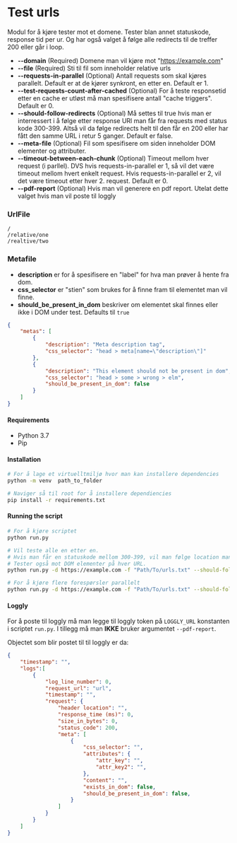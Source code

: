 # Test urls
Modul for å kjøre tester mot et domene. Tester blan annet statuskode, response tid per ur. Og har også valget å følge alle redirects til de treffer 200 eller går i loop.

- **--domain** (Required) Domene man vil kjøre mot "https://example.com"
- **--file** (Required) Sti til fil som inneholder relative urls
- **--requests-in-parallel** (Optional) Antall requests som skal kjøres parallelt. Default er at de kjører synkront, en etter en. Default er 1.
- **--test-requests-count-after-cached** (Optional) For å teste responsetid etter en cache er utløst må man spesifisere antall "cache triggers". Default er 0.
- **--should-follow-redirects** (Optional) Må settes til true hvis man er interressert i å følge etter response URl man får fra requests med status kode 300-399. Altså vil da følge redirects helt til den får en 200 eller har fått den samme URL i retur 5 ganger. Default er false.
- **--meta-file** (Optional) Fil som spesifisere om siden inneholder DOM elementer og attributer.
- **--timeout-between-each-chunk** (Optional) Timeout mellom hver request (i parllel). DVS hvis requests-in-parallel er 1, så vil det være timeout mellom hvert enkelt request. Hvis requests-in-parallel er 2, vil det være timeout etter hver 2. request. Default er 0.
- **--pdf-report** (Optional) Hvis man vil generere en pdf report. Utelat dette valget hvis man vil poste til loggly

### UrlFile
```
/
/relative/one
/realtive/two
```

### Metafile
- **description** er for å spesifisere en "label" for hva man prøver å hente fra dom.
- **css_selector** er "stien" som brukes for å finne fram til elementet man vil finne.
- **should_be_present_in_dom** beskriver om elementet skal finnes eller ikke i DOM under test. Defaults til ```true```
```json
{
    "metas": [
        {
            "description": "Meta description tag",
            "css_selector": "head > meta[name=\"description\"]"
        },
        {
            "description": "This element should not be present in dom",
            "css_selector": "head > some > wrong > elm",
            "should_be_present_in_dom": false
        }
    ]
}
```

#### Requirements
- Python 3.7
- Pip

#### Installation
```bash F
# For å lage et virtuelltmiljø hvor man kan installere dependencies
python -m venv  path_to_folder

# Naviger så til root for å installere dependiencies
pip install -r requirements.txt
```

#### Running the script
```bash
# For å kjøre scriptet
python run.py

# Vil teste alle en etter en.
# Hvis man får en statuskode mellom 300-399, vil man følge location man får i response, for å se hvor alle redirectne ender.
# Tester også mot DOM elementer på hver URL.
python run.py -d https://example.com -f "Path/To/urls.txt" --should-follow-redirects true --meta-file "Path/To/meta.json"

# For å kjøre flere forespørsler parallelt
python run.py -d https://example.com -f "Path/To/urls.txt" --should-follow-redirects true --meta-file "Path/To/meta.json" --requests-in-parallel 3
```

#### Loggly
For å poste til loggly må man legge til loggly token på ```LOGGLY_URL``` konstanten i scriptet ```run.py```.
I tillegg må man **IKKE** bruker argumentet ```--pdf-report```.

Objectet som blir postet til til loggly er da:
```json
{
    "timestamp": "",
    "logs":[
        {
            "log_line_number": 0,
            "request_url": "url",
            "timestamp": "",
            "request": {
                "header location": "",
                "response_time (ms)": 0,
                "size_in_bytes": 0,
                "status_code": 200,
                "meta": [
                    {
                        "css_selector": "",
                        "attributes": {
                            "attr_key": "",
                            "attr_key2": "",
                        },
                        "content": "",
                        "exists_in_dom": false,
                        "should_be_present_in_dom": false,
                    }
                ]
            }
        }
    ]
}

```
